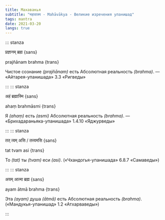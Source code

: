 ```yaml
---
title: Махавакья
subtitle: "महावाक्य - Mahāvākya - Великие изречения упанишад"
tags: mantra
date: 2021-03-20
langs: true
---
```


::: stanza

प्रज्ञानम् ब्रह्म {sans}

prajñānam brahma {trans}

Чистое сознание _(prajñānam)_ есть Абсолютная реальность _(brahma)_.
— «Айтарея-упанишада» 3.3 «Ригведы»

:::
::: stanza

अहं ब्रह्मास्मि {sans}

ahaṃ brahmāsmi {trans}

Я _(ahaṃ)_ есть _(аsmi)_ Абсолютная реальность _(brahma)_.
— «Брихадараньяка-упанишада» 1.4.10 «Яджурведы»

:::
::: stanza

तत् त्वम् असि / तत्त्वमसि {sans}

tat tvam asi {trans}

То _(tat)_ ты _(tvam)_ еси _(asi)_.
(«Чхандогья-упанишада» 6.8.7 «Самаведы»)

:::
::: stanza

अयम् आत्मा ब्रह्म {sans}

ayam ātmā brahma {trans}

Эта _(ayam)_ душа _(ātmā)_ есть Абсолютная реальность _(brahma)_.
(«Мандукья-упанишад» 1.2 «Атхарваведы»)

:::